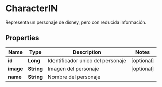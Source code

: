 

# CharacterIN

Representa un personaje de disney, pero con reducida información.
## Properties

Name | Type | Description | Notes
------------ | ------------- | ------------- | -------------
**id** | **Long** | Identificador unico del personaje |  [optional]
**image** | **String** | Imagen del personaje |  [optional]
**name** | **String** | Nombre del personaje | 



